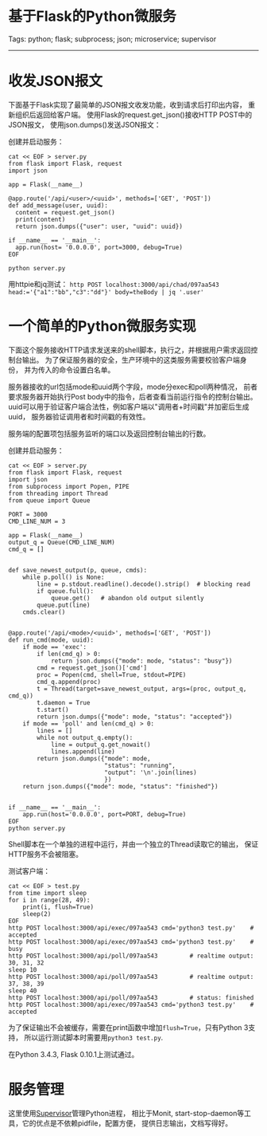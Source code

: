 # 基于Flask的Python微服务
Tags: python; flask; subprocess; json; microservice; supervisor

------

# 收发JSON报文

下面基于Flask实现了最简单的JSON报文收发功能，收到请求后打印出内容，
重新组织后返回给客户端。
使用Flask的request.get_json()接收HTTP POST中的JSON报文，
使用json.dumps()发送JSON报文：

创建并启动服务：
```
cat << EOF > server.py
from flask import Flask, request
import json

app = Flask(__name__)

@app.route('/api/<user>/<uuid>', methods=['GET', 'POST'])
def add_message(user, uuid):
  content = request.get_json()
  print(content)
  return json.dumps({"user": user, "uuid": uuid})

if __name__ == '__main__':
  app.run(host= '0.0.0.0', port=3000, debug=True)
EOF

python server.py
```

用httpie和jq测试：
`http POST localhost:3000/api/chad/097aa543 head:='{"a1":"bb","c3":"dd"}' body=theBody | jq '.user'`

# 一个简单的Python微服务实现

下面这个服务接收HTTP请求发送来的shell脚本，执行之，并根据用户需求返回控制台输出。
为了保证服务器的安全，生产环境中的这类服务需要校验客户端身份，
并为传入的命令设置白名单。

服务器接收的url包括mode和uuid两个字段，mode分exec和poll两种情况，
前者要求服务器开始执行Post body中的指令，后者查看当前运行指令的控制台输出。
uuid可以用于验证客户端合法性，例如客户端以"调用者+时间戳"并加密后生成uuid，
服务器验证调用者和时间戳的有效性。

服务端的配置项包括服务监听的端口以及返回控制台输出的行数。

创建并启动服务：
```
cat << EOF > server.py
from flask import Flask, request
import json
from subprocess import Popen, PIPE
from threading import Thread
from queue import Queue

PORT = 3000
CMD_LINE_NUM = 3

app = Flask(__name__)
output_q = Queue(CMD_LINE_NUM)
cmd_q = []


def save_newest_output(p, queue, cmds):
    while p.poll() is None:
        line = p.stdout.readline().decode().strip()  # blocking read
        if queue.full():
            queue.get()   # abandon old output silently
        queue.put(line)
    cmds.clear()


@app.route('/api/<mode>/<uuid>', methods=['GET', 'POST'])
def run_cmd(mode, uuid):
    if mode == 'exec':
        if len(cmd_q) > 0:
            return json.dumps({"mode": mode, "status": "busy"})
        cmd = request.get_json()['cmd']
        proc = Popen(cmd, shell=True, stdout=PIPE)
        cmd_q.append(proc)
        t = Thread(target=save_newest_output, args=(proc, output_q, cmd_q))
        t.daemon = True
        t.start()
        return json.dumps({"mode": mode, "status": "accepted"})
    if mode == 'poll' and len(cmd_q) > 0:
        lines = []
        while not output_q.empty():
            line = output_q.get_nowait()
            lines.append(line)
        return json.dumps({"mode": mode,
                           "status": "running",
                           "output": '\n'.join(lines)
                           })
    return json.dumps({"mode": mode, "status": "finished"})


if __name__ == '__main__':
    app.run(host='0.0.0.0', port=PORT, debug=True)
EOF
python server.py
```
Shell脚本在一个单独的进程中运行，并由一个独立的Thread读取它的输出，
保证HTTP服务不会被阻塞。

测试客户端：
```
cat << EOF > test.py 
from time import sleep
for i in range(28, 49):
    print(i, flush=True)
    sleep(2)
EOF
http POST localhost:3000/api/exec/097aa543 cmd='python3 test.py'    # accepted
http POST localhost:3000/api/exec/097aa543 cmd='python3 test.py'    # busy
http POST localhost:3000/api/poll/097aa543         # realtime output: 30, 31, 32
sleep 10
http POST localhost:3000/api/poll/097aa543         # realtime output: 37, 38, 39
sleep 40
http POST localhost:3000/api/poll/097aa543         # status: finished
http POST localhost:3000/api/exec/097aa543 cmd='python3 test.py'    # accepted
```

为了保证输出不会被缓存，需要在print函数中增加`flush=True`，只有Python 3支持，
所以运行测试脚本时需要用`python3 test.py`.

在Python 3.4.3, Flask 0.10.1上测试通过。

# 服务管理

这里使用[Supervisor](http://supervisord.org/)管理Python进程，
相比于Monit, start-stop-daemon等工具，它的优点是不依赖pidfile，配置方便，
提供日志输出，文档写得好。
